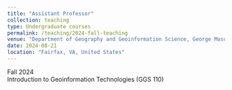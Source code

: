 ```yaml
---
title: "Assistant Professor"
collection: teaching
type: Undergraduate courses
permalink: /teaching/2024-fall-teaching
venue: "Department of Geography and Geoinformation Science, George Mason University"
date: 2024-08-21
location: "Fairfax, VA, United States"
---
```


Fall 2024
<br>Introduction to Geoinformation Technologies (GGS 110)<br>
